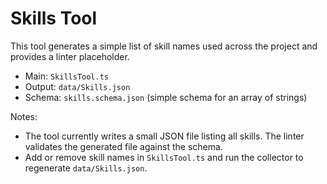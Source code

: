 # Skills Tool

This tool generates a simple list of skill names used across the project and provides a linter placeholder.

- Main: `SkillsTool.ts`
- Output: `data/Skills.json`
- Schema: `skills.schema.json` (simple schema for an array of strings)

Notes:

- The tool currently writes a small JSON file listing all skills. The linter validates the generated file against the schema.
- Add or remove skill names in `SkillsTool.ts` and run the collector to regenerate `data/Skills.json`.
